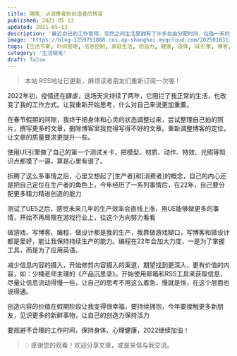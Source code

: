 ```yaml
---
title: 随笔：从消费者到创造者的转变
published: 2021-05-13
updated: 2021-05-13
description: '最近自己的工作暂停，忽然之间生活里拥有了许多自由分配时间，在每一天的24个小时里，自己开始认真思考，每一个小时应该怎么过。'
image: 'https://blog-1259751088.cos.ap-shanghai.myqcloud.com/20250103135535921.png?imageSlim'
tags: [生活节奏, 时间管理, 信息控制, 家庭生活, 创造力, 健康, 疫情, UE引擎, 博客, 编程]
category: '生活随笔'
draft: false
---
```


> 本站 RSS地址已更新，麻烦读者朋友们重新订阅一次喔！

2022年初，疫情还在肆虐，这场天灾持续了两年，它阻拦了我正常的生活，也改变了我的工作方式。让我重新开始思考，什么对自己来说更加重要。

在春节假期的间隙，我终于把身体和心灵的状态调整过来，尝试整理自己拍的照片，撰写更多的文章，删除博客里我觉得写得不好的文章。重新调整博客的定位，让文章的质量要求更提升一些。

使用UE引擎做了自己的第一个测试关卡，把模型、材质、动作、特效、光照等知识点都摸了一遍，算是心里有谱了。

折腾了这么多事情之后，心里又想起了[生产者]和[消费者]的概念，自己的内心还是把自己定位在生产者的角色上，今年经历了一系列事情后，在22年，自己要分配更多精力精进创造的能力

测试了UE5之后，感觉未来几年的生产效率会直线上涨，用UE能够做更多的事情，开始不再局限在游戏行业上，往这个方向努力看看

做游戏、写博客、编程、做设计都是我的生产，我靠做游戏糊口，写博客和做设计都是爱好，能让我保持持续生产的能力。编程在22年会加大力度，一是为了掌握工具，而是为了应用英语。

减少信息内容的摄入，开始修剪内容摄入的渠道，期望找到更深入，更有价值的内容，如：少楠老师主理的《产品沉思录》。开始使用邮箱和RSS工具来获取信息，尽量让信息流动得慢一些，让自己的思考不用这么着急，慢就是快，在这个层面也说得通。

创造内容的价值在假期阶段让我变得很幸福，要持续拥抱，今年要接触更多新朋友，见识更多的新鲜事物，让自己的创造力保持活力

要规避不合理的工作时间，保持身体、心理健康，2022继续加油！

> 💡 感谢您的观看！欢迎分享文章，或是来信与我交流。
